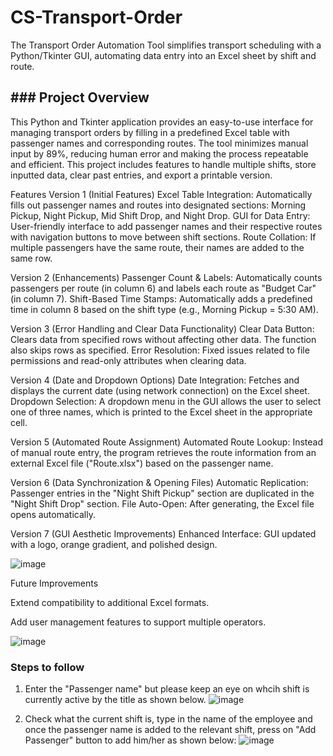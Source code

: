 # CS-Transport-Order
The Transport Order Automation Tool simplifies transport scheduling with a Python/Tkinter GUI, automating data entry into an Excel sheet by shift and route. 

## ### Project Overview

This Python and Tkinter application provides an easy-to-use interface for managing transport orders by filling in a predefined Excel table with passenger names and corresponding routes. The tool minimizes manual input by 89%, reducing human error and making the process repeatable and efficient. This project includes features to handle multiple shifts, store inputted data, clear past entries, and export a printable version.

Features
Version 1 (Initial Features)
Excel Table Integration: Automatically fills out passenger names and routes into designated sections: Morning Pickup, Night Pickup, Mid Shift Drop, and Night Drop.
GUI for Data Entry: User-friendly interface to add passenger names and their respective routes with navigation buttons to move between shift sections.
Route Collation: If multiple passengers have the same route, their names are added to the same row.

Version 2 (Enhancements)
Passenger Count & Labels: Automatically counts passengers per route (in column 6) and labels each route as "Budget Car" (in column 7).
Shift-Based Time Stamps: Automatically adds a predefined time in column 8 based on the shift type (e.g., Morning Pickup = 5:30 AM).

Version 3 (Error Handling and Clear Data Functionality)
Clear Data Button: Clears data from specified rows without affecting other data. The function also skips rows as specified.
Error Resolution: Fixed issues related to file permissions and read-only attributes when clearing data.

Version 4 (Date and Dropdown Options)
Date Integration: Fetches and displays the current date (using network connection) on the Excel sheet.
Dropdown Selection: A dropdown menu in the GUI allows the user to select one of three names, which is printed to the Excel sheet in the appropriate cell.

Version 5 (Automated Route Assignment)
Automated Route Lookup: Instead of manual route entry, the program retrieves the route information from an external Excel file ("Route.xlsx") based on the passenger name.

Version 6 (Data Synchronization & Opening Files)
Automatic Replication: Passenger entries in the "Night Shift Pickup" section are duplicated in the "Night Shift Drop" section.
File Auto-Open: After generating, the Excel file opens automatically.

Version 7 (GUI Aesthetic Improvements)
Enhanced Interface: GUI updated with a logo, orange gradient, and polished design.

![image](https://github.com/user-attachments/assets/b1412c42-aaa3-46ed-882d-d9f0c4678db1)

Future Improvements

Extend compatibility to additional Excel formats.

Add user management features to support multiple operators.

![image](https://github.com/user-attachments/assets/92f849c3-a87e-4231-9234-955356a439fc)


### Steps to follow

1. Enter the "Passenger name" but please keep an eye on whcih shift is currently active by the title as shown below.
![image](https://github.com/user-attachments/assets/30f559b1-3cdd-4a23-a538-0890f529f8f3)

2. Check what the current shift is, type in the name of the employee and once the passenger name is added to the relevant shift, press on "Add Passenger" button to add him/her as shown below:
![image](https://github.com/user-attachments/assets/d33763b3-5692-495d-ad64-96439d5dc1a6)



